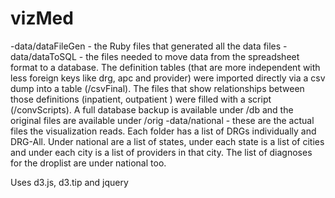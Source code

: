 vizMed
======
-data/dataFileGen - the Ruby files that generated all the data files
-data/dataToSQL - the files needed to move data from the spreadsheet format to a database. The definition tables (that are more independent with less foreign keys like drg, apc and provider) were imported directly via a csv dump into a table (/csvFinal). The files that show relationships between those definitions (inpatient, outpatient ) were filled with a script (/convScripts). A full database backup is available under /db and the original files are available under /orig
-data/national - these are the actual files the visualization reads. Each folder has a list of DRGs individually and DRG-All. Under national are a list of states, under each state is a list of cities and under each city is a list of providers in that city. The list of diagnoses for the droplist are under national too.

Uses d3.js, d3.tip and jquery